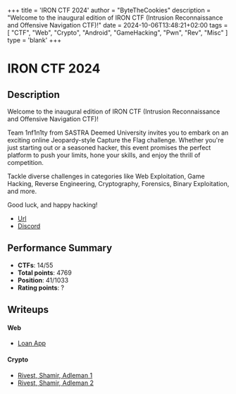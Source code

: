 +++
title = 'IRON CTF 2024'
author = "ByteTheCookies"
description = "Welcome to the inaugural edition of IRON CTF (Intrusion Reconnaissance and Offensive Navigation CTF)!"
date = 2024-10-06T13:48:21+02:00
tags = [
    "CTF",
    "Web",
    "Crypto",
    "Android",
    "GameHacking",
    "Pwn",
    "Rev",
    "Misc"
]
type = 'blank'
+++

# IRON CTF 2024

## Description

Welcome to the inaugural edition of IRON CTF (Intrusion Reconnaissance and Offensive Navigation CTF)!

Team 1nf1n1ty from SASTRA Deemed University invites you to embark on an exciting online Jeopardy-style Capture the Flag challenge. Whether you're just starting out or a seasoned hacker, this event promises the perfect platform to push your limits, hone your skills, and enjoy the thrill of competition.

Tackle diverse challenges in categories like Web Exploitation, Game Hacking, Reverse Engineering, Cryptography, Forensics, Binary Exploitation, and more.

Good luck, and happy hacking!

- [Url](https://ctf.1nf1n1ty.team/)
- [Discord](https://discord.com/invite/e6yRKphmuU)

## Performance Summary

- **CTFs**: 14/55
- **Total points**: 4769
- **Position**: 41/1033
- **Rating points**: ?

## Writeups

#### Web

- [Loan App](/writeups/ironctf2024/loan_app)

#### Crypto

- [Rivest, Shamir, Adleman 1](/writeups/ironctf2024/rivest_shamir_adleman_1)
- [Rivest, Shamir, Adleman 2](/writeups/ironctf2024/rivest_shamir_adleman_2)
